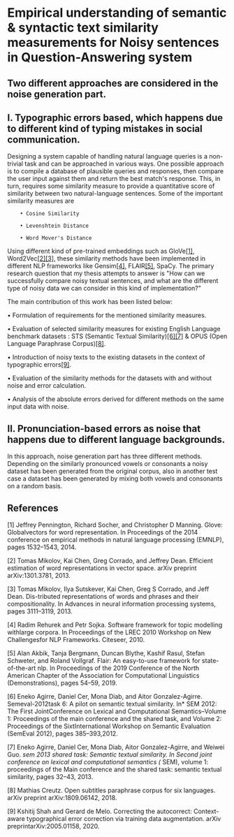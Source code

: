 # Empirical understanding of semantic & syntactic text similarity measurements for Noisy sentences in Question-Answering system

## Two different approaches are considered in the noise generation part. 

## I. Typographic errors based, which happens due to different kind of typing mistakes in social communication.
Designing a system capable of handling natural language queries is a non-trivial task and can be approached in various ways. One possible approach is to compile a database of
plausible queries and responses, then compare the user input against them and return the best match's response. This, in turn, requires some similarity measure to provide a
quantitative score of similarity between two natural-language sentences. Some of the important similarity measures are

        • Cosine Similarity
  
        • Levenshtein Distance
   
        • Word Mover's Distance
  
Using different kind of pre-trained embeddings such as GloVe[[1]](#1), Word2Vec[[2]](#2)[[3]](#3), these similarity methods have been implemented in different NLP frameworks 
like Gensim[[4]](#4), FLAIR[[5]](#5), SpaCy. The primary research question that my thesis attempts to answer is "How can we successfully compare noisy textual sentences, and what are
the different type of noisy data we can consider in this kind of implementation?"

The main contribution of this work has been listed below:

   • Formulation of requirements for the mentioned similarity measures.
  
   • Evaluation of selected similarity measures for existing English Language benchmark datasets : STS (Semantic Textual Similarity)[[6]](#6)[[7]](#7)
      & OPUS (Open Language Paraphrase Corpus)[[8]](#8).
  
   • Introduction of noisy texts to the existing datasets in the context of typographic errors[[9]](#9).
  
   • Evaluation of the similarity methods for the datasets with and without noise and error calculation.
  
   • Analysis of the absolute errors derived for different methods on the same input data with noise.
        
## II. Pronunciation-based errors as noise that happens due to different language backgrounds.

In this approach, noise generation part has three different methods. Depending on the similarly pronounced vowels or consonants a noisy dataset has been generated from the original corpus, also in another test case a dataset has been generated by mixing both vowels and consonants on a random basis.


        
## References
<a id="1">[1]</a>
 Jeffrey Pennington, Richard Socher, and Christopher D Manning. Glove:  Globalvectors for word representation. In Proceedings of the 2014 conference on empirical methods in
 natural language processing (EMNLP), pages 1532–1543, 2014.
 
<a id="2">[2]</a>
 Tomas Mikolov, Kai Chen, Greg Corrado, and Jeffrey Dean. Efficient estimation of word representations in vector space. arXiv preprint arXiv:1301.3781, 2013.

<a id="3">[3]</a>
 Tomas Mikolov, Ilya Sutskever, Kai Chen, Greg S Corrado, and Jeff Dean. Dis-tributed representations of words and phrases and their compositionality. 
 In Advances in neural information processing systems, pages 3111–3119, 2013.
 
<a id="4">[4]</a>
 Radim Rehurek and Petr Sojka. Software framework for topic modelling withlarge corpora. In Proceedings of the LREC 2010 Workshop on New Challengesfor NLP Frameworks. 
 Citeseer, 2010.

<a id="5">[5]</a>
 Alan Akbik, Tanja Bergmann, Duncan Blythe, Kashif Rasul, Stefan Schweter, and Roland Vollgraf. Flair: An easy-to-use framework for state-of-the-art nlp. In Proceedings
 of the 2019 Conference of the North American Chapter of the Association for Computational Linguistics (Demonstrations), pages 54–59, 2019.

<a id="6">[6]</a>
 Eneko Agirre, Daniel Cer, Mona Diab, and Aitor Gonzalez-Agirre. Semeval-2012task 6: A pilot on semantic textual similarity. In* SEM 2012: The First JointConference on Lexical
 and Computational Semantics–Volume 1: Proceedings of the main conference and the shared task, and Volume 2: Proceedings of the SixtInternational Workshop on Semantic
 Evaluation (SemEval 2012), pages 385–393,2012.

<a id="7">[7]</a>
 Eneko Agirre, Daniel Cer, Mona Diab, Aitor Gonzalez-Agirre, and Weiwei Guo. *sem 2013 shared task: Semantic textual similarity. In Second joint conference on lexical and
 computational semantics (* SEM), volume 1: proceedings of the Main conference and the shared task: semantic textual similarity, pages 32–43, 2013.
 
 <a id="8">[8]</a>
 Mathias Creutz. Open subtitles paraphrase corpus for six languages. arXiv preprint arXiv:1809.06142, 2018.
 
 <a id="9">[9]</a>
 Kshitij Shah and Gerard de Melo. Correcting the autocorrect: Context-aware typographical error correction via training data augmentation. arXiv preprintarXiv:2005.01158, 2020.
 
 
